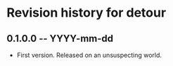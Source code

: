 # Revision history for detour

## 0.1.0.0 -- YYYY-mm-dd

* First version. Released on an unsuspecting world.
